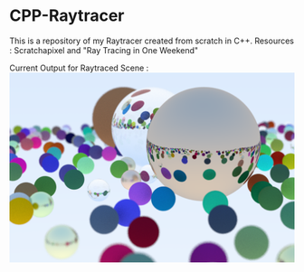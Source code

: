 # CPP-Raytracer
This is a repository of my Raytracer created from scratch in C++. Resources : Scratchapixel and "Ray Tracing in One Weekend"

Current Output for Raytraced Scene :
![final_render.png](render_1.png)
